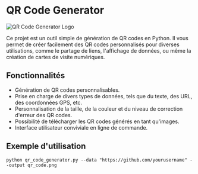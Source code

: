# QR Code Generator

![QR Code Generator Logo](/path/to/your/logo.png)

Ce projet est un outil simple de génération de QR codes en Python. Il vous permet de créer facilement des QR codes personnalisés pour diverses utilisations, comme le partage de liens, l'affichage de données, ou même la création de cartes de visite numériques.

## Fonctionnalités

- Génération de QR codes personnalisables.
- Prise en charge de divers types de données, tels que du texte, des URL, des coordonnées GPS, etc.
- Personnalisation de la taille, de la couleur et du niveau de correction d'erreur des QR codes.
- Possibilité de télécharger les QR codes générés en tant qu'images.
- Interface utilisateur conviviale en ligne de commande.

## Exemple d'utilisation

```shell
python qr_code_generator.py --data "https://github.com/yourusername" --output qr_code.png
